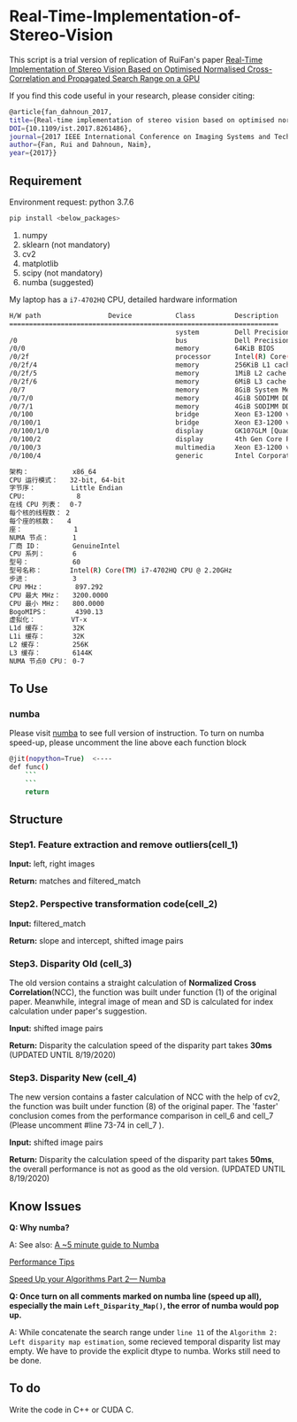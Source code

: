 # Real-Time-Implementation-of-Stereo-Vision
This script is a trial version of replication of RuiFan's paper [Real-Time Implementation of Stereo Vision Based on Optimised Normalised Cross-Correlation and Propagated Search Range on a GPU](https://ieeexplore.ieee.org/document/8261486)

If you find this code useful in your research, please consider citing:
```sh
@article{fan_dahnoun_2017,
title={Real-time implementation of stereo vision based on optimised normalised cross-correlation and propagated search range on a GPU}, 
DOI={10.1109/ist.2017.8261486}, 
journal={2017 IEEE International Conference on Imaging Systems and Techniques (IST)}, 
author={Fan, Rui and Dahnoun, Naim},
year={2017}}
```
## Requirement
Environment request: python 3.7.6
```sh
pip install <below_packages>
```
1. numpy
2. sklearn (not mandatory)
3. cv2
4. matplotlib
5. scipy (not mandatory)
6. numba (suggested)

My laptop has a `i7-4702HQ`  CPU, detailed hardware information
```sh
H/W path                 Device           Class          Description
====================================================================
                                          system         Dell Precision M3800 (D
/0                                        bus            Dell Precision M3800
/0/0                                      memory         64KiB BIOS
/0/2f                                     processor      Intel(R) Core(TM) i7-47
/0/2f/4                                   memory         256KiB L1 cache
/0/2f/5                                   memory         1MiB L2 cache
/0/2f/6                                   memory         6MiB L3 cache
/0/7                                      memory         8GiB System Memory
/0/7/0                                    memory         4GiB SODIMM DDR3 Synchr
/0/7/1                                    memory         4GiB SODIMM DDR3 Synchr
/0/100                                    bridge         Xeon E3-1200 v3/4th Gen
/0/100/1                                  bridge         Xeon E3-1200 v3/4th Gen
/0/100/1/0                                display        GK107GLM [Quadro K1100M
/0/100/2                                  display        4th Gen Core Processor 
/0/100/3                                  multimedia     Xeon E3-1200 v3/4th Gen
/0/100/4                                  generic        Intel Corporation

架构：           x86_64
CPU 运行模式：   32-bit, 64-bit
字节序：         Little Endian
CPU:             8
在线 CPU 列表：  0-7
每个核的线程数： 2
每个座的核数：   4
座：             1
NUMA 节点：      1
厂商 ID：        GenuineIntel
CPU 系列：       6
型号：           60
型号名称：       Intel(R) Core(TM) i7-4702HQ CPU @ 2.20GHz
步进：           3
CPU MHz：        897.292
CPU 最大 MHz：   3200.0000
CPU 最小 MHz：   800.0000
BogoMIPS：       4390.13
虚拟化：         VT-x
L1d 缓存：       32K
L1i 缓存：       32K
L2 缓存：        256K
L3 缓存：        6144K
NUMA 节点0 CPU： 0-7
```
## To Use
### numba
Please visit [numba](https://github.com/numba/numba) to see full version of instruction.
To turn on numba speed-up, please uncomment the line above each function block
```sh
@jit(nopython=True)  <----
def func()
    ```
    ```
    return
```

## Structure
### Step1. Feature extraction and remove outliers(cell_1)

**Input:** left, right images

**Return:** matches and filtered_match

### Step2. Perspective transformation code(cell_2)

**Input:**  filtered_match

**Return:** slope and intercept, shifted image pairs

### Step3. Disparity Old (cell_3)
The old version contains a straight calculation of **Normalized Cross Correlation**(NCC), the function was built under function (1) of the original paper. Meanwhile, integral image of mean and SD is calculated for index calculation under paper's suggestion.

**Input:**  shifted image pairs

**Return:** Disparity
the calculation speed of the disparity part takes **30ms**
(UPDATED UNTIL 8/19/2020)

### Step3. Disparity New (cell_4)

The new version contains a faster calculation of NCC with the help of cv2, the function was built under function (8) of the original paper. The 'faster' conclusion comes from the performance comparison in cell_6 and cell_7 (Please uncomment #line 73-74 in cell_7 ).

**Input:**  shifted image pairs

**Return:** Disparity
the calculation speed of the disparity part takes **50ms**, the overall performance is not as good as the old version.
(UPDATED UNTIL 8/19/2020)
## Know Issues 
**Q: Why numba?**

A: 
See also:
[A ~5 minute guide to Numba](https://numba.pydata.org/numba-doc/latest/user/5minguide.html) 

[Performance Tips](https://numba.pydata.org/numba-doc/latest/user/performance-tips.html#performance-tips)

[Speed Up your Algorithms Part 2— Numba](https://towardsdatascience.com/speed-up-your-algorithms-part-2-numba-293e554c5cc1)

**Q: Once turn on all comments marked on numba line (speed up all), especially the main `Left_Disparity_Map()`, the error of numba would pop up.**

A: While concatenate the search range under `line 11` of the `Algorithm 2: Left disparity map estimation`, some recieved temporal disparity list may empty. We have to provide the explicit dtype to numba. Works still need to be done.


## To do
Write the code in C++ or CUDA C.
